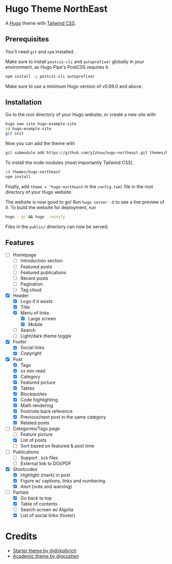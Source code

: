 # Hugo Theme NorthEast

A [Hugo](https://gohugo.io) theme with [Tailwind CSS](https://tailwindcss.com).

## Prerequisites

You'll need `git` and `npm` installed.

Make sure to install `postcss-cli` and `autoprefixer` globally in your environment, as Hugo Pipe's PostCSS requires it.

```bash
npm install -g postcss-cli autoprefixer
```

Make sure to use a minimum Hugo version of v0.69.0 and above.

## Installation

Go to the root directory of your Hugo website, or create a new site with

```bash
hugo new site hugo-example-site
cd hugo-example-site
git init
```

Now you can add the theme with

```bash
git submodule add https://github.com/y1zhou/hugo-northeast.git themes/hugo-northeast
```

To install the node modules (most importantly Tailwind CSS),

```bash
cd themes/hugo-northeast
npm install
```

Finally, add `theme = "hugo-northeast` in the `config.toml` file in the root directory of your Hugo website.

The website is now good to go! Run `hugo server -D` to see a live preview of it. To build the website for deployment, run

```bash
hugo --gc && hugo --minify
```

Files in the `public/` directory can now be served.

## Features

-   [ ] Homepage
    -   [ ] Introduction section
    -   [ ] Featured posts
    -   [ ] Featured publications
    -   [ ] Recent posts
    -   [ ] Pagination
    -   [ ] Tag cloud
-   [x] Header
    -   [x] Logo if it exists
    -   [x] Title
    -   [x] Menu of links
        -   [x] Large screen
        -   [x] Mobile
    -   [ ] Search
    -   [ ] Light/dark theme toggle
-   [x] Footer
    -   [x] Social links
    -   [x] Copyright
-   [x] Post
    -   [x] Tags
    -   [x] xx min read
    -   [x] Category
    -   [x] Featured picture
    -   [x] Tables
    -   [x] Blockquotes
    -   [x] Code highlighting
    -   [x] Math rendering
    -   [x] Footnote back reference
    -   [x] Previous/next post in the same category
    -   [x] Related posts
-   [ ] Categories/Tags page
    -   [ ] Feature picture
    -   [x] List of posts
    -   [ ] Sort based on featured & post time
-   [ ] Publications
    -   [ ] Support `.bib` files
    -   [ ] External link to DOI/PDF
-   [x] Shortcodes
    -   [x] Highlight (mark) in post
    -   [x] Figure w/ captions, links and numbering
    -   [x] Alert (note and warning)
-   [ ] Partials
    -   [x] Go back to top
    -   [x] Table of contents
    -   [ ] Search screen w/ Algolia
    -   [x] List of social links (footer)

# Credits

-   [Starter theme by @dirkolbrich](https://github.com/dirkolbrich/hugo-theme-tailwindcss-starter)
-   [Academic theme by @gcushen](https://sourcethemes.com/academic/)
